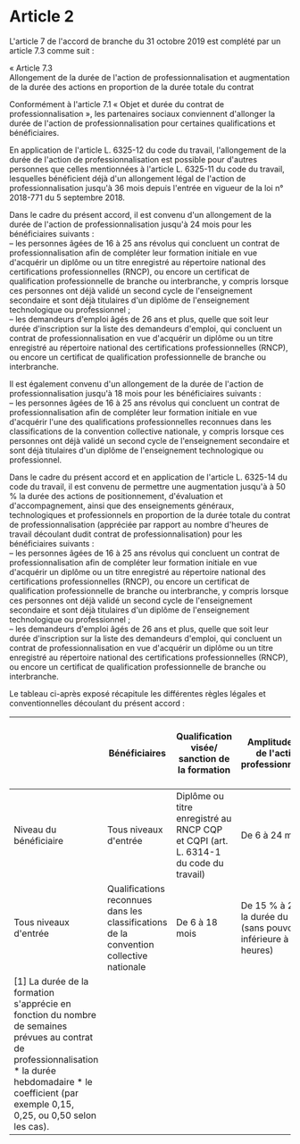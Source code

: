 # Article 2

L'article 7 de l'accord de branche du 31 octobre 2019 est complété par un article 7.3 comme suit :

« Article 7.3  
 Allongement de la durée de l'action de professionnalisation et augmentation de la durée des actions en proportion de la durée totale du contrat

Conformément à l'article 7.1 « Objet et durée du contrat de professionnalisation », les partenaires sociaux conviennent d'allonger la durée de l'action de professionnalisation pour certaines qualifications et bénéficiaires.

En application de l'article L. 6325-12 du code du travail, l'allongement de la durée de l'action de professionnalisation est possible pour d'autres personnes que celles mentionnées à l'article L. 6325-11 du code du travail, lesquelles bénéficient déjà d'un allongement légal de l'action de professionnalisation jusqu'à 36 mois depuis l'entrée en vigueur de la loi n° 2018-771 du 5 septembre 2018.

Dans le cadre du présent accord, il est convenu d'un allongement de la durée de l'action de professionnalisation jusqu'à 24 mois pour les bénéficiaires suivants :  
 – les personnes âgées de 16 à 25 ans révolus qui concluent un contrat de professionnalisation afin de compléter leur formation initiale en vue d'acquérir un diplôme ou un titre enregistré au répertoire national des certifications professionnelles (RNCP), ou encore un certificat de qualification professionnelle de branche ou interbranche, y compris lorsque ces personnes ont déjà validé un second cycle de l'enseignement secondaire et sont déjà titulaires d'un diplôme de l'enseignement technologique ou professionnel ;  
 – les demandeurs d'emploi âgés de 26 ans et plus, quelle que soit leur durée d'inscription sur la liste des demandeurs d'emploi, qui concluent un contrat de professionnalisation en vue d'acquérir un diplôme ou un titre enregistré au répertoire national des certifications professionnelles (RNCP), ou encore un certificat de qualification professionnelle de branche ou interbranche.

Il est également convenu d'un allongement de la durée de l'action de professionnalisation jusqu'à 18 mois pour les bénéficiaires suivants :  
 – les personnes âgées de 16 à 25 ans révolus qui concluent un contrat de professionnalisation afin de compléter leur formation initiale en vue d'acquérir l'une des qualifications professionnelles reconnues dans les classifications de la convention collective nationale, y compris lorsque ces personnes ont déjà validé un second cycle de l'enseignement secondaire et sont déjà titulaires d'un diplôme de l'enseignement technologique ou professionnel.

Dans le cadre du présent accord et en application de l'article L. 6325-14 du code du travail, il est convenu de permettre une augmentation jusqu'à à 50 % la durée des actions de positionnement, d'évaluation et d'accompagnement, ainsi que des enseignements généraux, technologiques et professionnels en proportion de la durée totale du contrat de professionnalisation (appréciée par rapport au nombre d'heures de travail découlant dudit contrat de professionnalisation) pour les bénéficiaires suivants :  
 – les personnes âgées de 16 à 25 ans révolus qui concluent un contrat de professionnalisation afin de compléter leur formation initiale en vue d'acquérir un diplôme ou un titre enregistré au répertoire national des certifications professionnelles (RNCP), ou encore un certificat de qualification professionnelle de branche ou interbranche, y compris lorsque ces personnes ont déjà validé un second cycle de l'enseignement secondaire et sont déjà titulaires d'un diplôme de l'enseignement technologique ou professionnel ;  
 – les demandeurs d'emploi âgés de 26 ans et plus, quelle que soit leur durée d'inscription sur la liste des demandeurs d'emploi, qui concluent un contrat de professionnalisation en vue d'acquérir un diplôme ou un titre enregistré au répertoire national des certifications professionnelles (RNCP), ou encore un certificat de qualification professionnelle de branche ou interbranche.

Le tableau ci-après exposé récapitule les différentes règles légales et conventionnelles découlant du présent accord :

  


|  | Bénéficiaires | Qualification visée/ sanction de la formation | Amplitude/ durée de l'action de professionnalisation | Durée de la formation (en pourcentage du temps de travail) [1] |
| --- | --- | --- | --- | --- |
| Niveau du bénéficiaire | Tous niveaux d'entrée | Diplôme ou titre enregistré au RNCP CQP et CQPI (art. L. 6314-1 du code du travail) | De 6 à 24 mois | De 15 % à 50 % de la durée du contrat (sans pouvoir être inférieure à 150 heures) |
| Tous niveaux d'entrée | Qualifications reconnues dans les classifications de la convention collective nationale | De 6 à 18 mois | De 15 % à 25 % de la durée du contrat (sans pouvoir être inférieure à 150 heures) |
| [1] La durée de la formation s'apprécie en fonction du nombre de semaines prévues au contrat de professionnalisation \* la durée hebdomadaire \* le coefficient (par exemple 0,15, 0,25, ou 0,50 selon les cas). |

